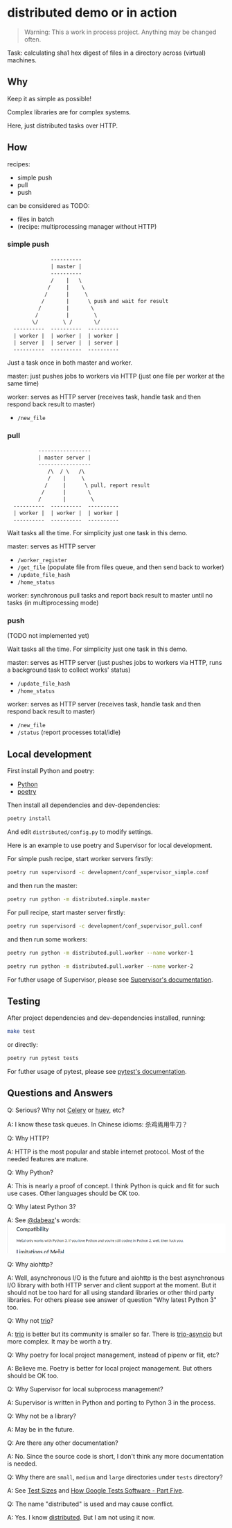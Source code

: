# distributed demo or in action

> Warning: This a work in process project. Anything may be changed often.

Task: calculating sha1 hex digest of files in a directory across (virtual) machines.

## Why

Keep it as simple as possible!

Complex libraries are for complex systems.

Here, just distributed tasks over HTTP.

## How

recipes:

- simple push
- pull
- push

can be considered as TODO:

- files in batch
- (recipe: multiprocessing manager without HTTP)

### simple push

```text
              ----------
              | master |
              ----------
              /    |   \
             /     |    \
            /      |     \
           /       |      \ push and wait for result
          /        |       \
         /         |        \
        \/        \ /       \/
  ----------  ----------  ----------
  | worker |  | worker |  | worker |
  | server |  | server |  | server |
  ----------  ----------  ----------
```

Just a task once in both master and worker.

master: just pushes jobs to workers via HTTP (just one file per worker at the same time)

worker: serves as HTTP server (receives task, handle task and then respond back result to master)

- `/new_file`

### pull

```text
          -----------------
          | master server |
          -----------------
             /\  / \   /\
             /    |     \
            /     |      \ pull, report result
           /      |       \
          /       |        \
  ----------  ----------  ----------
  | worker |  | worker |  | worker |
  ----------  ----------  ----------
```

Wait tasks all the time. For simplicity just one task in this demo.

master: serves as HTTP server

- `/worker_register`
- `/get_file` (populate file from files queue, and then send back to worker)
- `/update_file_hash`
- `/home_status`

worker: synchronous pull tasks and report back result to master until no tasks (in multiprocessing mode)

### push

(TODO not implemented yet)

Wait tasks all the time. For simplicity just one task in this demo.

master: serves as HTTP server (just pushes jobs to workers via HTTP, runs a background task to collect works' status)

- `/update_file_hash`
- `/home_status`

worker: serves as HTTP server (receives task, handle task and then respond back result to master)

- `/new_file`
- `/status` (report processes total/idle)

## Local development

First install Python and poetry:

- [Python](https://www.python.org/)
- [poetry](https://poetry.eustace.io/)

Then install all dependencies and dev-dependencies:

```sh
poetry install
```

And edit `distributed/config.py` to modify settings.

Here is an example to use poetry and Supervisor for local development.

For simple push recipe, start worker servers firstly:

```sh
poetry run supervisord -c development/conf_supervisor_simple.conf
```

and then run the master:

```sh
poetry run python -m distributed.simple.master
```

For pull recipe, start master server firstly:

```sh
poetry run supervisord -c development/conf_supervisor_pull.conf
```

and then run some workers:

```sh
poetry run python -m distributed.pull.worker --name worker-1
```

```sh
poetry run python -m distributed.pull.worker --name worker-2
```

For futher usage of Supervisor, please see [Supervisor's documentation](http://supervisord.org/).

## Testing

After project dependencies and dev-dependencies installed, running:

```sh
make test
```

or directly:

```sh
poetry run pytest tests
```

For futher usage of pytest, please see [pytest's documentation](https://docs.pytest.org/).

## Questions and Answers

Q: Serious? Why not [Celery](http://www.celeryproject.org/) or [huey](https://github.com/coleifer/huey), etc?

A: I know these task queues. In Chinese idioms: 杀鸡焉用牛刀？

Q: Why HTTP?

A: HTTP is the most popular and stable internet protocol. Most of the needed features are mature.

Q: Why Python?

A: This is nearly a proof of concept. I think Python is quick and fit for such use cases. Other languages should be OK too.

Q: Why latest Python 3?

A: See [@dabeaz](https://github.com/dabeaz)'s words: [![Compatibility](assets/github-dabeaz-me-tal-compatibility.png)](https://github.com/dabeaz/me-al#compatibility)

Q: Why aiohttp?

A: Well, asynchronous I/O is the future and aiohttp is the best asynchronous I/O library with both HTTP server and client support at the moment. But it should not be too hard for all using standard libraries or other third party libraries. For others please see answer of question "Why latest Python 3" too.

Q: Why not [trio](https://github.com/python-trio/trio)?

A: [trio](https://github.com/python-trio/trio) is better but its community is smaller so far. There is [trio-asyncio](https://github.com/python-trio/trio-asyncio) but more complex. It may be worth a try.

Q: Why poetry for local project management, instead of pipenv or flit, etc?

A: Believe me. Poetry is better for local project management. But others should be OK too.

Q: Why Supervisor for local subprocess management?

A: Supervisor is written in Python and porting to Python 3 in the process.

Q: Why not be a library?

A: May be in the future.

Q: Are there any other documentation?

A: No. Since the source code is short, I don't think any more documentation is needed.

Q: Why there are `small`, `medium` and `large` directories under `tests` directory?

A: See [Test Sizes](https://testing.googleblog.com/2010/12/test-sizes.html) and [How Google Tests Software - Part Five](https://testing.googleblog.com/2011/03/how-google-tests-software-part-five.html).

Q: The name "distributed" is used and may cause conflict.

A: Yes. I know [distributed](https://pypi.org/project/distributed/). But I am not using it now.
